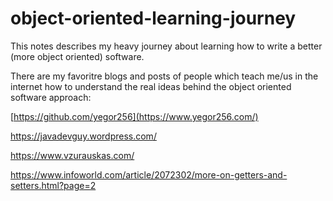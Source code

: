# object-oriented-learning-journey

This notes describes my heavy journey about learning how to write a better (more object oriented) software.

There are my favoritre blogs and posts of people which teach me/us in the internet how to understand the real ideas behind the object oriented software approach:

[https://github.com/yegor256](https://www.yegor256.com/)

https://javadevguy.wordpress.com/

https://www.vzurauskas.com/

https://www.infoworld.com/article/2072302/more-on-getters-and-setters.html?page=2
